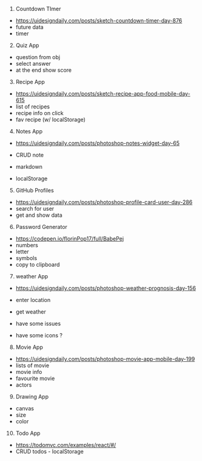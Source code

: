 1. Countdown TImer

-  https://uidesigndaily.com/posts/sketch-countdown-timer-day-876
- future data
- timer

2. Quiz App 

- question from obj
- select answer
- at the end show score

3. Recipe App

- https://uidesigndaily.com/posts/sketch-recipe-app-food-mobile-day-615
- list of recipes
- recipe info on click
- fav recipe (w/ localStorage)

4. Notes App 

- https://uidesigndaily.com/posts/photoshop-notes-widget-day-65

- CRUD note
- markdown
- localStorage

5. GitHub Profiles

- https://uidesigndaily.com/posts/photoshop-profile-card-user-day-286
- search for user
- get and show data

6. Password Generator

- https://codepen.io/florinPop17/full/BabePej
- numbers 
- letter 
- symbols
- copy to clipboard

7. weather App

- https://uidesigndaily.com/posts/photoshop-weather-prognosis-day-156

- enter location
- get weather
- have some issues
- have some icons ?

8. Movie App
- https://uidesigndaily.com/posts/photoshop-movie-app-mobile-day-199
- lists of movie
- movie info
- favourite movie
- actors

9. Drawing App 
 - canvas 
 - size 
 - color

 10. Todo App

   - https://todomvc.com/examples/react/#/
   - CRUD todos
    - localStorage 